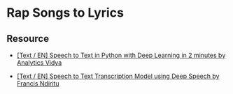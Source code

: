 # Rap Songs to Lyrics

## Resource

- [[Text / EN] Speech to Text in Python with Deep Learning in 2 minutes by Analytics Vidya](https://www.analyticsvidhya.com/blog/2021/09/ok-google-speech-to-text-in-python-with-deep-learning-in-2-minutes/)

- [[Text / EN] Speech to Text Transcription Model using Deep Speech by Francis Ndiritu](https://www.section.io/engineering-education/speech-to-text-transcription-model-using-deep-speech/)
